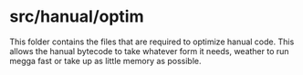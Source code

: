 # src/hanual/optim

This folder contains the files that are required to optimize hanual code. This allows the hanual bytecode to take whatever form it needs, weather to run megga fast or take up as little memory as possible.
